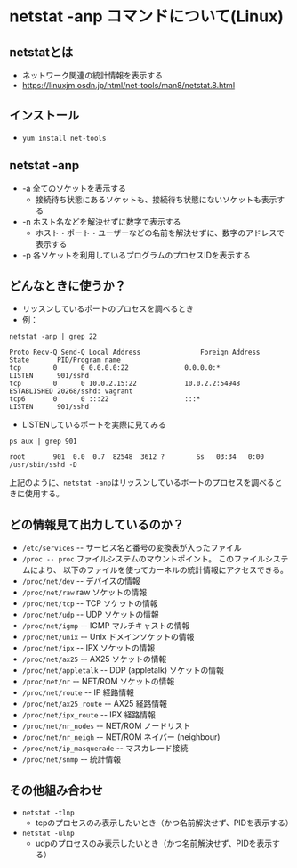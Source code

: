 # netstat -anp コマンドについて(Linux)

## netstatとは
* ネットワーク関連の統計情報を表示する
* https://linuxjm.osdn.jp/html/net-tools/man8/netstat.8.html

## インストール
* `yum install net-tools`

## netstat -anp
* -a	全てのソケットを表示する
  * 接続待ち状態にあるソケットも、接続待ち状態にないソケットも表示する
* -n	ホスト名などを解決せずに数字で表示する
  * ホスト・ポート・ユーザーなどの名前を解決せずに、数字のアドレスで表示する
* -p	各ソケットを利用しているプログラムのプロセスIDを表示する

## どんなときに使うか？

* リッスンしているポートのプロセスを調べるとき
* 例：

````
netstat -anp | grep 22

Proto Recv-Q Send-Q Local Address               Foreign Address             State       PID/Program name
tcp        0      0 0.0.0.0:22              0.0.0.0:*               LISTEN      901/sshd
tcp        0      0 10.0.2.15:22            10.0.2.2:54948          ESTABLISHED 20268/sshd: vagrant
tcp6       0      0 :::22                   :::*                    LISTEN      901/sshd
````

* LISTENしているポートを実際に見てみる

````
ps aux | grep 901

root       901  0.0  0.7  82548  3612 ?        Ss   03:34   0:00 /usr/sbin/sshd -D
````

上記のように、`netstat -anp`はリッスンしているポートのプロセスを調べるときに使用する。

## どの情報見て出力しているのか？
*  `/etc/services` -- サービス名と番号の変換表が入ったファイル
* `/proc -- proc` ファイルシステムのマウントポイント。 このファイルシステムにより、 以下のファイルを使ってカーネルの統計情報にアクセスできる。
* `/proc/net/dev` -- デバイスの情報
* `/proc/net/raw` raw ソケットの情報
* `/proc/net/tcp` -- TCP ソケットの情報
* `/proc/net/udp` -- UDP ソケットの情報
* `/proc/net/igmp` -- IGMP マルチキャストの情報
* `/proc/net/unix` -- Unix ドメインソケットの情報
* `/proc/net/ipx` -- IPX ソケットの情報
* `/proc/net/ax25` -- AX25 ソケットの情報
* `/proc/net/appletalk` -- DDP (appletalk) ソケットの情報
* `/proc/net/nr` -- NET/ROM ソケットの情報
* `/proc/net/route` -- IP 経路情報
* `/proc/net/ax25_route` -- AX25 経路情報
* `/proc/net/ipx_route` -- IPX 経路情報
* `/proc/net/nr_nodes` -- NET/ROM ノードリスト
* `/proc/net/nr_neigh` -- NET/ROM ネイバー (neighbour)
* `/proc/net/ip_masquerade` -- マスカレード接続
* `/proc/net/snmp` -- 統計情報

## その他組み合わせ
* `netstat -tlnp`
  * tcpのプロセスのみ表示したいとき（かつ名前解決せず、PIDを表示する）
* `netstat -ulnp`
  * udpのプロセスのみ表示したいとき（かつ名前解決せず、PIDを表示する）
